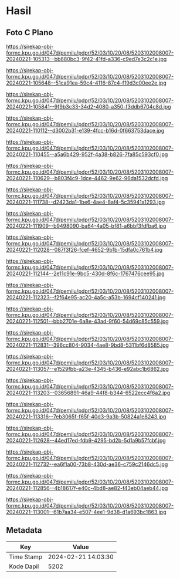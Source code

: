 # Hasil

## Foto C Plano

https://sirekap-obj-formc.kpu.go.id/047d/pemilu/pdpr/52/03/10/20/08/5203102008007-20240221-105313--bb880bc3-9f42-41fd-a336-c9ed7e3c2c1e.jpg

https://sirekap-obj-formc.kpu.go.id/047d/pemilu/pdpr/52/03/10/20/08/5203102008007-20240221-105648--51ca91ea-59c4-4116-87c4-f19d3c00ee2e.jpg

https://sirekap-obj-formc.kpu.go.id/047d/pemilu/pdpr/52/03/10/20/08/5203102008007-20240221-105841--9f9b3c33-34d2-4080-a350-f3ddb6704c8d.jpg

https://sirekap-obj-formc.kpu.go.id/047d/pemilu/pdpr/52/03/10/20/08/5203102008007-20240221-110112--d3002b31-e139-4fcc-b16d-0f663753dace.jpg

https://sirekap-obj-formc.kpu.go.id/047d/pemilu/pdpr/52/03/10/20/08/5203102008007-20240221-110455--a5a6b429-952f-4a38-b826-7fa85c593cf0.jpg

https://sirekap-obj-formc.kpu.go.id/047d/pemilu/pdpr/52/03/10/20/08/5203102008007-20240221-110629--b803f4c9-1dce-4462-9e62-96da1532dcfd.jpg

https://sirekap-obj-formc.kpu.go.id/047d/pemilu/pdpr/52/03/10/20/08/5203102008007-20240221-111738--d2423da1-1be6-4ae4-8af4-5c35941a1293.jpg

https://sirekap-obj-formc.kpu.go.id/047d/pemilu/pdpr/52/03/10/20/08/5203102008007-20240221-111909--b9498090-ba64-4a05-bf81-a6bbf3fdfba6.jpg

https://sirekap-obj-formc.kpu.go.id/047d/pemilu/pdpr/52/03/10/20/08/5203102008007-20240221-112028--087f3f26-fcef-4652-9b1b-15dfa0c761b4.jpg

https://sirekap-obj-formc.kpu.go.id/047d/pemilu/pdpr/52/03/10/20/08/5203102008007-20240221-112144--2e11c91e-9bc5-430d-8f6c-1767476cee95.jpg

https://sirekap-obj-formc.kpu.go.id/047d/pemilu/pdpr/52/03/10/20/08/5203102008007-20240221-112323--f2f64e95-ac20-4a5c-a53b-1694cf140241.jpg

https://sirekap-obj-formc.kpu.go.id/047d/pemilu/pdpr/52/03/10/20/08/5203102008007-20240221-112501--bbb2701e-6a8e-43ad-9f60-54d69c85c559.jpg

https://sirekap-obj-formc.kpu.go.id/047d/pemilu/pdpr/52/03/10/20/08/5203102008007-20240221-112831--396cc804-9034-4ae8-9bd8-5311bf6d8585.jpg

https://sirekap-obj-formc.kpu.go.id/047d/pemilu/pdpr/52/03/10/20/08/5203102008007-20240221-113057--e1529fbb-a23e-4345-b436-e92abc1b6862.jpg

https://sirekap-obj-formc.kpu.go.id/047d/pemilu/pdpr/52/03/10/20/08/5203102008007-20240221-113203--03656891-46a9-44f8-b344-6522ecc4f6a2.jpg

https://sirekap-obj-formc.kpu.go.id/047d/pemilu/pdpr/52/03/10/20/08/5203102008007-20240221-113316--7eb3065f-f65f-40d3-9a3b-50824a1e8243.jpg

https://sirekap-obj-formc.kpu.go.id/047d/pemilu/pdpr/52/03/10/20/08/5203102008007-20240221-112628--44ed17ed-fdb9-4295-bd2b-5d1a9b57fcbf.jpg

https://sirekap-obj-formc.kpu.go.id/047d/pemilu/pdpr/52/03/10/20/08/5203102008007-20240221-112732--ea6f1a00-73b8-430d-ae36-c759c2146dc5.jpg

https://sirekap-obj-formc.kpu.go.id/047d/pemilu/pdpr/52/03/10/20/08/5203102008007-20240221-112856--4b18617f-e40c-4bd8-ae82-f43eb04aeb44.jpg

https://sirekap-obj-formc.kpu.go.id/047d/pemilu/pdpr/52/03/10/20/08/5203102008007-20240221-113001--61b7aa34-e507-4ee1-9d38-d1a693bc1863.jpg


## Metadata

| Key        | Value               |
| ---------- | ------------------- |
| Time Stamp | 2024-02-21 14:03:30 |
| Kode Dapil | 5202                |



